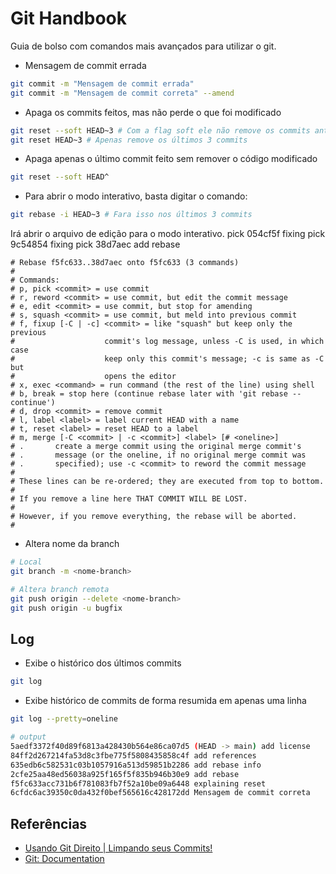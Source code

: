 # Git Handbook

Guia de bolso com comandos mais avançados para utilizar o git.

- Mensagem de commit errada

``` bash
git commit -m "Mensagem de commit errada"
git commit -m "Mensagem de commit correta" --amend
```

- Apaga os commits feitos, mas não perde o que foi modificado

``` bash
git reset --soft HEAD~3 # Com a flag soft ele não remove os commits anteriores
git reset HEAD~3 # Apenas remove os últimos 3 commits
```

- Apaga apenas o último commit feito sem remover o código modificado

``` bash
git reset --soft HEAD^
```

- Para abrir o modo interativo, basta digitar o comando:

``` bash
git rebase -i HEAD~3 # Fara isso nos últimos 3 commits
```

Irá abrir o arquivo de edição para o modo interativo.
    pick 054cf5f fixing
    pick 9c54854 fixing
    pick 38d7aec add rebase

    # Rebase f5fc633..38d7aec onto f5fc633 (3 commands)
    #
    # Commands:
    # p, pick <commit> = use commit
    # r, reword <commit> = use commit, but edit the commit message
    # e, edit <commit> = use commit, but stop for amending
    # s, squash <commit> = use commit, but meld into previous commit
    # f, fixup [-C | -c] <commit> = like "squash" but keep only the previous
    #                    commit's log message, unless -C is used, in which case
    #                    keep only this commit's message; -c is same as -C but
    #                    opens the editor
    # x, exec <command> = run command (the rest of the line) using shell
    # b, break = stop here (continue rebase later with 'git rebase --continue')
    # d, drop <commit> = remove commit
    # l, label <label> = label current HEAD with a name
    # t, reset <label> = reset HEAD to a label
    # m, merge [-C <commit> | -c <commit>] <label> [# <oneline>]
    # .       create a merge commit using the original merge commit's
    # .       message (or the oneline, if no original merge commit was
    # .       specified); use -c <commit> to reword the commit message
    #
    # These lines can be re-ordered; they are executed from top to bottom.
    #
    # If you remove a line here THAT COMMIT WILL BE LOST.
    #
    # However, if you remove everything, the rebase will be aborted.
    #

- Altera nome da branch

``` bash
# Local
git branch -m <nome-branch>

# Altera branch remota
git push origin --delete <nome-branch>
git push origin -u bugfix
```

## Log

- Exibe o histórico dos últimos commits

``` bash
git log
```

- Exibe histórico de commits de forma resumida em apenas uma linha

``` bash
git log --pretty=oneline

# output
5aedf3372f40d89f6813a428430b564e86ca07d5 (HEAD -> main) add license
84ff2d267214fa53d8c3fbe775f5808435858c4f add references
635edb6c582531c03b1057916a513d59851b2286 add rebase info
2cfe25aa48ed56038a925f165f5f835b946b30e9 add rebase
f5fc633acc731b6f781083fb7f52a10be09a6448 explaining reset
6cfdc6ac39350c0da432f0bef565616c428172dd Mensagem de commit correta
```

## Referências

- [Usando Git Direito | Limpando seus Commits!](https://youtu.be/6OokP-NE49k)
- [Git: Documentation](https://git-scm.com/docs)
